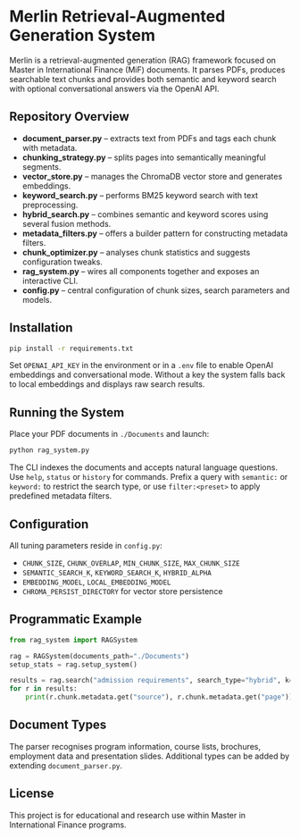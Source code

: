 # Merlin Retrieval-Augmented Generation System

Merlin is a retrieval-augmented generation (RAG) framework focused on Master in International Finance (MiF) documents. It parses PDFs, produces searchable text chunks and provides both semantic and keyword search with optional conversational answers via the OpenAI API.

## Repository Overview

- **document_parser.py** – extracts text from PDFs and tags each chunk with metadata.
- **chunking_strategy.py** – splits pages into semantically meaningful segments.
- **vector_store.py** – manages the ChromaDB vector store and generates embeddings.
- **keyword_search.py** – performs BM25 keyword search with text preprocessing.
- **hybrid_search.py** – combines semantic and keyword scores using several fusion methods.
- **metadata_filters.py** – offers a builder pattern for constructing metadata filters.
- **chunk_optimizer.py** – analyses chunk statistics and suggests configuration tweaks.
- **rag_system.py** – wires all components together and exposes an interactive CLI.
- **config.py** – central configuration of chunk sizes, search parameters and models.

## Installation

```bash
pip install -r requirements.txt
```

Set `OPENAI_API_KEY` in the environment or in a `.env` file to enable OpenAI embeddings and conversational mode. Without a key the system falls back to local embeddings and displays raw search results.

## Running the System

Place your PDF documents in `./Documents` and launch:

```bash
python rag_system.py
```

The CLI indexes the documents and accepts natural language questions. Use `help`, `status` or `history` for commands. Prefix a query with `semantic:` or `keyword:` to restrict the search type, or use `filter:<preset>` to apply predefined metadata filters.

## Configuration

All tuning parameters reside in `config.py`:

- `CHUNK_SIZE`, `CHUNK_OVERLAP`, `MIN_CHUNK_SIZE`, `MAX_CHUNK_SIZE`
- `SEMANTIC_SEARCH_K`, `KEYWORD_SEARCH_K`, `HYBRID_ALPHA`
- `EMBEDDING_MODEL`, `LOCAL_EMBEDDING_MODEL`
- `CHROMA_PERSIST_DIRECTORY` for vector store persistence

## Programmatic Example

```python
from rag_system import RAGSystem

rag = RAGSystem(documents_path="./Documents")
setup_stats = rag.setup_system()

results = rag.search("admission requirements", search_type="hybrid", k=5)
for r in results:
    print(r.chunk.metadata.get("source"), r.chunk.metadata.get("page"))
```

## Document Types

The parser recognises program information, course lists, brochures, employment data and presentation slides. Additional types can be added by extending `document_parser.py`.

## License

This project is for educational and research use within Master in International Finance programs.

